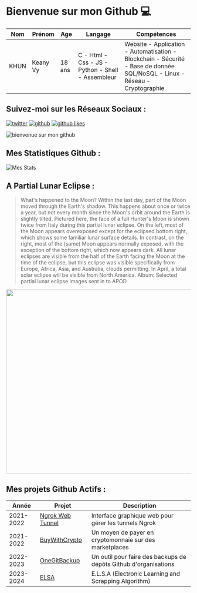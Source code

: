 # Bienvenue sur mon Github 💻
| Nom | Prénom | Age | Langage | Compétences |
|---  |---     |---  |---      |---
| KHUN | Keany Vy | 18 ans | C - Html - Css - JS - Python - Shell - Assembleur | Website - Application - Automatisation - Blockchain - Sécurité - Base de donnée SQL/NoSQL - Linux - Réseau - Cryptographie |

## Suivez-moi sur les Réseaux Sociaux :
[![twitter](https://img.shields.io/twitter/follow/thisiskeanyvy?style=social)](https://twitter.com/thisiskeanyvy)
[![github](https://img.shields.io/github/followers/thisiskeanyvy?style=social)](https://github.com/thisiskeanyvy?tab=followers)
[![github likes](https://img.shields.io/github/stars/thisiskeanyvy?style=social)](https://github.com/thisiskeanyvy)

![bienvenue sur mon github](https://thisiskeanyvy-hosting.pages.dev/banner.gif)

## Mes Statistiques Github :
![Mes Stats](https://github-readme-stats.vercel.app/api?username=thisiskeanyvy&show_icons=true&theme=radical)

## A Partial Lunar Eclipse :

> What's happened to the Moon?  Within the last day, part of the Moon moved through the Earth's shadow.  This happens about once or twice a year, but not every month since the Moon's orbit around the Earth is slightly tilted.  Pictured here, the face of a full Hunter's Moon is shown twice from Italy during this partial lunar eclipse.  On the left, most of the Moon appears overexposed except for the eclipsed bottom right, which shows some familiar lunar surface details. In contrast, on the right, most of the (same) Moon appears normally exposed, with the exception of the bottom right, which now appears dark. All lunar eclipses are visible from the half of the Earth facing the Moon at the time of the eclipse, but this eclipse was visible specifically from Europe, Africa, Asia, and Australia, clouds permitting. In April, a total solar eclipse will be visible from North America.   Album: Selected partial lunar eclipse images sent in to APOD

<img src='https://apod.nasa.gov/apod/image/2310/PartialLunarItaly_Mezzio_1080.jpg' width="800" height="500"/>

## Mes projets Github Actifs :
| Année | Projet | Description |
|---   |---     |---          |
| 2021-2022 | [Ngrok Web Tunnel](https://github.com/thisiskeanyvy/ngrok-web-manager) | Interface graphique web pour gérer les tunnels Ngrok |
| 2021-2022 | [BuyWithCrypto](https://github.com/BuyWithCrypto) | Un moyen de payer en cryptomonnaie sur des marketplaces |
| 2022-2023 | [OneGitBackup](https://github.com/BuyWithCrypto/OneGitBackup) | Un outil pour faire des backups de dépôts Github d'organisations |
| 2023-2024 | [ELSA](https://github.com/thisiskeanyvy/ELSA) | E.L.S.A (Electronic Learning and Scrapping Algorithm) |